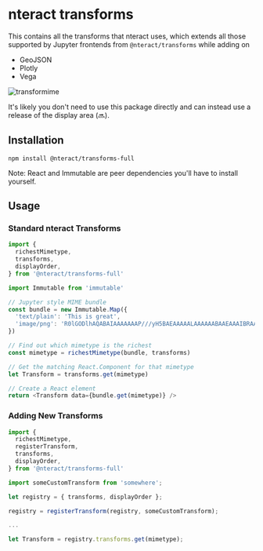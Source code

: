 # nteract transforms

This contains all the transforms that nteract uses, which extends all those
supported by Jupyter frontends from `@nteract/transforms` while adding on

* GeoJSON
* Plotly
* Vega

![transformime](https://cloud.githubusercontent.com/assets/6437976/8895696/db154a04-3397-11e5-91ca-296b957658a6.png)

It's likely you don't need to use this package directly and can instead use a
release of the display area (:soon:).

## Installation

```
npm install @nteract/transforms-full
```

Note: React and Immutable are peer dependencies you'll have to install yourself.

## Usage

### Standard nteract Transforms

```js
import {
  richestMimetype,
  transforms,
  displayOrder,
} from '@nteract/transforms-full'

import Immutable from 'immutable'

// Jupyter style MIME bundle
const bundle = new Immutable.Map({
  'text/plain': 'This is great',
  'image/png': 'R0lGODlhAQABAIAAAAAAAP///yH5BAEAAAAALAAAAAABAAEAAAIBRAA7'
})

// Find out which mimetype is the richest
const mimetype = richestMimetype(bundle, transforms)

// Get the matching React.Component for that mimetype
let Transform = transforms.get(mimetype)

// Create a React element
return <Transform data={bundle.get(mimetype)} />
```

### Adding New Transforms

```js
import {
  richestMimetype,
  registerTransform,
  transforms,
  displayOrder,
} from '@nteract/transforms-full'

import someCustomTransform from 'somewhere';

let registry = { transforms, displayOrder };

registry = registerTransform(registry, someCustomTransform);

...

let Transform = registry.transforms.get(mimetype);
```

